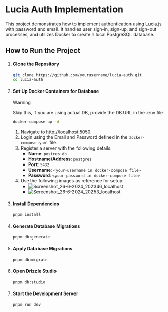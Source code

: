 # Lucia Auth Implementation

This project demonstrates how to implement authentication using Lucia.js with password and email. It handles user sign-in, sign-up, and sign-out processes, and utilizes Docker to create a local PostgreSQL database.

## How to Run the Project

1. #### Clone the Repository
    ```sh
    git clone https://github.com/yourusername/lucia-auth.git
    cd lucia-auth
    ```

2. #### Set Up Docker Containers for Database
    > [!WARNING]
    > Skip this, if you are using actual DB, provide the DB URL in the .env file
    
    ```sh
    docker-compose up -d
    ```
    1. Navigate to [http://localhost:5050](http://localhost:5050).
    2. Login using the Email and Password defined in the `docker-compose.yaml` file.
    3. Register a server with the following details:
        - **Name**: `postres_db`
        - **Hostname/Address**: `postgres`
        - **Port**: `5432`
        - **Username**: `<your-username in docker-compose file>`
        - **Password**: `<your-password in docker-compose file>`
    4. Use the following images as reference for setup:
        - ![Screenshot_26-6-2024_202346_localhost](https://github.com/othman2408/lucia-auth/assets/49313147/036ffc6e-715d-45eb-8fae-be10ca977e2d) 
        - ![Screenshot_26-6-2024_20253_localhost](https://github.com/othman2408/lucia-auth/assets/49313147/d8759035-eb80-458d-ae16-6b8d303132ac)

3. #### Install Dependencies
    ```sh
    pnpm install
    ```

4. #### Generate Database Migrations
    ```sh
    pnpm db:generate
    ```

5. #### Apply Database Migrations
    ```sh
    pnpm db:migrate
    ```

6. #### Open Drizzle Studio
    ```sh
    pnpm db:studio
    ```

7. #### Start the Development Server
    ```sh
    pnpm run dev
    ```
